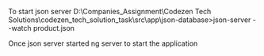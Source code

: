 To start json server 
D:\Companies_Assignment\Codezen Tech Solutions\codezen_tech_solution_task\src\app\json-database>json-server --watch product.json

Once json server started 
ng server 
to start the application 
